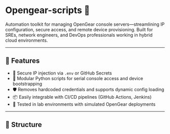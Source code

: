 # Opengear-scripts 🚀

Automation toolkit for managing OpenGear console servers—streamlining IP configuration, secure access, and remote device provisioning. Built for SREs, network engineers, and DevOps professionals working in hybrid cloud environments.

---

## 🔧 Features

- 🔐 Secure IP injection via `.env` or GitHub Secrets
- 🧠 Modular Python scripts for serial console access and device bootstrapping
- 🛡️ Removes hardcoded credentials and supports dynamic config loading
- 📦 Easily integrable with CI/CD pipelines (GitHub Actions, Jenkins)
- 🧪 Tested in lab environments with simulated OpenGear deployments

---

## 📁 Structure


